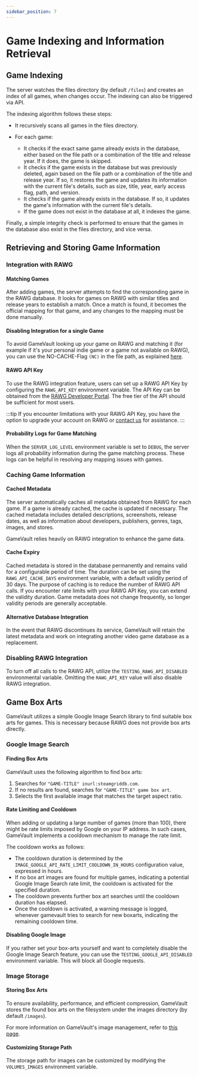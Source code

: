 ```yaml
---
sidebar_position: 7
---
```


# Game Indexing and Information Retrieval

## Game Indexing

The server watches the files directory (by default `/files`) and creates an index of all games, when changes occur. The indexing can also be triggered via API.

The indexing algorithm follows these steps:

- It recursively scans all games in the files directory.

- For each game:
  - It checks if the exact same game already exists in the database, either based on the file path or a combination of the title and release year. If it does, the game is skipped.
  - It checks if the game exists in the database but was previously deleted, again based on the file path or a combination of the title and release year. If so, it restores the game and updates its information with the current file's details, such as size, title, year, early access flag, path, and version.
  - It checks if the game already exists in the database. If so, it updates the game's information with the current file's details.
  - If the game does not exist in the database at all, it indexes the game.

Finally, a simple integrity check is performed to ensure that the games in the database also exist in the files directory, and vice versa.

## Retrieving and Storing Game Information

### Integration with RAWG

#### Matching Games

After adding games, the server attempts to find the corresponding game in the RAWG database. It looks for games on RAWG with similar titles and release years to establish a match. Once a match is found, it becomes the official mapping for that game, and any changes to the mapping must be done manually.

#### Disabling Integration for a single Game

To avoid GameVault looking up your game on RAWG and matching it (for example if it's your personal indie game or a game not available on RAWG), you can use the NO-CACHE-Flag `(NC)` in the file path, as explained [here](structure.md#naming-convention-for-games).

#### RAWG API Key

To use the RAWG integration feature, users can set up a RAWG API Key by configuring the `RAWG_API_KEY` environment variable. The API Key can be obtained from the [RAWG Developer Portal](https://rawg.io/login/?forward=developer). The free tier of the API should be sufficient for most users.

:::tip
If you encounter limitations with your RAWG API Key, you have the option to upgrade your account on RAWG or [contact us](mailto:contact@phalco.de) for assistance.
:::

#### Probability Logs for Game Matching

When the `SERVER_LOG_LEVEL` environment variable is set to `DEBUG`, the server logs all probability information during the game matching process. These logs can be helpful in resolving any mapping issues with games.

### Caching Game Information

#### Cached Metadata

The server automatically caches all metadata obtained from RAWG for each game. If a game is already cached, the cache is updated if necessary. The cached metadata includes detailed descriptions, screenshots, release dates, as well as information about developers, publishers, genres, tags, images, and stores.

GameVault relies heavily on RAWG integration to enhance the game data.

#### Cache Expiry

Cached metadata is stored in the database permanently and remains valid for a configurable period of time. The duration can be set using the `RAWG_API_CACHE_DAYS` environment variable, with a default validity period of 30 days. The purpose of caching is to reduce the number of RAWG API calls. If you encounter rate limits with your RAWG API Key, you can extend the validity duration. Game metadata does not change frequently, so longer validity periods are generally acceptable.

#### Alternative Database Integration

In the event that RAWG discontinues its service, GameVault will retain the latest metadata and work on integrating another video game database as a replacement.

### Disabling RAWG Integration

To turn off all calls to the RAWG API, utilize the `TESTING_RAWG_API_DISABLED` environmental variable. Omitting the `RAWG_API_KEY` value will also disable RAWG integration.

## Game Box Arts

GameVault utilizes a simple Google Image Search library to find suitable box arts for games. This is necessary because RAWG does not provide box arts directly.

### Google Image Search

#### Finding Box Arts

GameVault uses the following algorithm to find box arts:

1. Searches for `"GAME-TITLE" inurl:steamgriddb.com`.
2. If no results are found, searches for `"GAME-TITLE" game box art`.
3. Selects the first available image that matches the target aspect ratio.

#### Rate Limiting and Cooldown

When adding or updating a large number of games (more than 100), there might be rate limits imposed by Google on your IP address. In such cases, GameVault implements a cooldown mechanism to manage the rate limit.

The cooldown works as follows:

- The cooldown duration is determined by the `IMAGE_GOOGLE_API_RATE_LIMIT_COOLDOWN_IN_HOURS` configuration value, expressed in hours.
- If no box art images are found for multiple games, indicating a potential Google Image Search rate limit, the cooldown is activated for the specified duration.
- The cooldown prevents further box art searches until the cooldown duration has elapsed.
- Once the cooldown is activated, a warning message is logged, whenever gamevault tries to search for new boxarts, indicating the remaining cooldown time.

#### Disabling Google Image

If you rather set your box-arts yourself and want to completely disable the Google Image Search feature, you can use the `TESTING_GOOGLE_API_DISABLED` environment variable. This will block all Google requests.

### Image Storage

#### Storing Box Arts

To ensure availability, performance, and efficient compression, GameVault stores the found box arts on the filesystem under the images directory (by default `/images`).

For more information on GameVault's image management, refer to [this page](images.md).

#### Customizing Storage Path

The storage path for images can be customized by modifying the `VOLUMES_IMAGES` environment variable.
